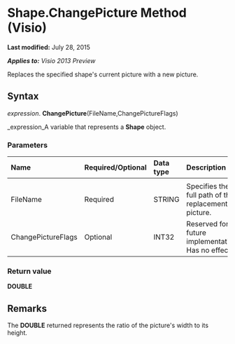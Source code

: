 
# Shape.ChangePicture Method (Visio)

 **Last modified:** July 28, 2015

 _**Applies to:** Visio 2013 Preview_

Replaces the specified shape's current picture with a new picture.


## Syntax

 _expression_. **ChangePicture**(FileName,ChangePictureFlags)

 _expression_A variable that represents a  **Shape** object.


### Parameters



|**Name**|**Required/Optional**|**Data type**|**Description**|
|:-----|:-----|:-----|:-----|
|||||
|FileName|Required|STRING|Specifies the full path of the replacement picture.|
|ChangePictureFlags|Optional|INT32|Reserved for future implementation. Has no effect.|

### Return value

 **DOUBLE**


## Remarks

The  **DOUBLE** returned represents the ratio of the picture's width to its height.

